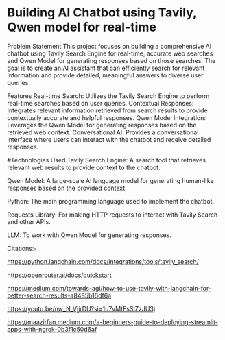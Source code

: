 # Building AI Chatbot using Tavily, Qwen model for real-time

Problem Statement
This project focuses on building a comprehensive AI chatbot using Tavily Search Engine for real-time, accurate web searches and Qwen Model for generating responses based on those searches. The goal is to create an AI assistant that can efficiently search for relevant information and provide detailed, meaningful answers to diverse user queries.

Features
Real-time Search: Utilizes the Tavily Search Engine to perform real-time searches based on user queries.
Contextual Responses: Integrates relevant information retrieved from search results to provide contextually accurate and helpful responses.
Qwen Model Integration: Leverages the Qwen Model for generating responses based on the retrieved web context.
Conversational AI: Provides a conversational interface where users can interact with the chatbot and receive detailed responses.


#Technologies Used
Tavily Search Engine: A search tool that retrieves relevant web results to provide context to the chatbot.

Qwen Model: A large-scale AI language model for generating human-like responses based on the provided context.

Python: The main programming language used to implement the chatbot.

Requests Library: For making HTTP requests to interact with Tavily Search and other APIs.

LLM: To work with Qwen Model for generating responses.

Citations:-

https://python.langchain.com/docs/integrations/tools/tavily_search/

https://openrouter.ai/docs/quickstart

https://medium.com/towards-agi/how-to-use-tavily-with-langchain-for-better-search-results-a8485b16df6a

https://youtu.be/nw_N_VjjrDU?si=1u7vMtFsSlZzJU3j

https://maazirfan.medium.com/a-beginners-guide-to-deploying-streamlit-apps-with-ngrok-0b3f1c50d6af
